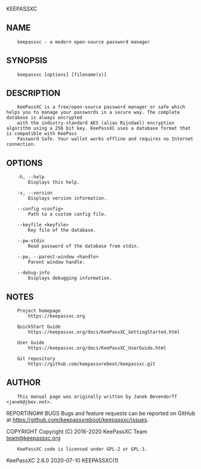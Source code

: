   KEEPASSXC
 
## NAME
        keepassxc - a modern open-source password manager
 
## SYNOPSIS
        keepassxc [options] [filename(s)]
 
## DESCRIPTION
        KeePassXC is a free/open-source password manager or safe which helps you to manage your passwords in a secure way. The complete database is always encrypted
        with the industry-standard AES (alias Rijndael) encryption algorithm using a 256 bit key. KeePassXC uses a database format that is compatible with KeePass
        Password Safe. Your wallet works offline and requires no Internet connection.
 
## OPTIONS
        -h, --help
            Displays this help.
 
        -v, --version
            Displays version information.
 
        --config <config>
            Path to a custom config file.
 
        --keyfile <keyfile>
            Key file of the database.
 
        --pw-stdin
            Read password of the database from stdin.
 
        --pw, --parent-window <handle>
            Parent window handle.
 
        --debug-info
            Displays debugging information.
 
## NOTES
        Project homepage
            https://keepassxc.org
 
        QuickStart Guide
            https://keepassxc.org/docs/KeePassXC_GettingStarted.html
 
        User Guide
            https://keepassxc.org/docs/KeePassXC_UserGuide.html
 
        Git repository
            https://github.com/keepassxreboot/keepassxc.git
 
## AUTHOR
        This manual page was originally written by Janek Bevendorff <janek@jbev.net>.
 
 REPORTING## BUGS
        Bugs and feature requests can be reported on GitHub at https://github.com/keepassxreboot/keepassxc/issues.
 
 COPYRIGHT
        Copyright (C) 2016-2020 KeePassXC Team <team@keepassxc.org>
 
        KeePassXC code is licensed under GPL-2 or GPL-3.
 
 KeePassXC 2.6.0                                                              2020-07-10                                                                 KEEPASSXC(1)
